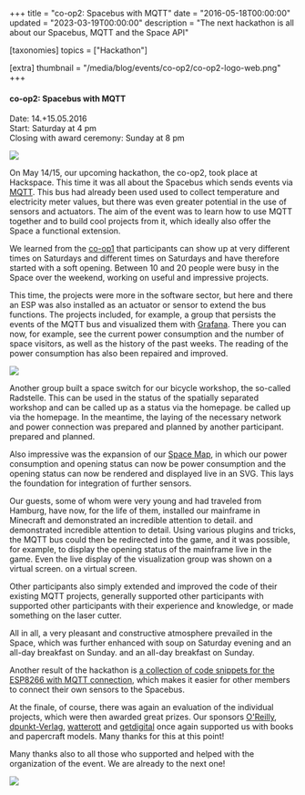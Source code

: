 +++
title = "co-op2: Spacebus with MQTT"
date = "2016-05-18T00:00:00"
updated = "2023-03-19T00:00:00"
description = "The next hackathon is all about our Spacebus, MQTT and the Space API"

[taxonomies]
topics = ["Hackathon"]

[extra]
thumbnail = "/media/blog/events/co-op2/co-op2-logo-web.png"
+++

#### co-op2: Spacebus with MQTT

Date: 14.+15.05.2016  
Start: Saturday at 4 pm  
Closing with award ceremony: Sunday at 8 pm

![](/media/blog/events/co-op2/co-op2-logo-web.png)

On May 14/15, our upcoming hackathon, the co-op2, took place at Hackspace. This time it was all about the Spacebus
which sends events via [MQTT](https://mqtt.org). This bus had already been used
used to collect temperature and electricity meter values, but there was even greater potential in the use of sensors and
actuators. The aim of the event was to learn how to use MQTT together and to build cool projects from it, which ideally
also offer the Space a functional extension.

We learned from the [co-op1](@/blog/events/2016-02-08-co-op1.en.md) that participants can show up at very different times
on Saturdays and
different times on Saturdays and have therefore started with a soft opening. Between 10 and 20
people were busy in the Space over the weekend, working on useful and impressive projects.

This time, the projects were more in the software sector, but here and there an ESP was also installed as an actuator or
sensor to extend the bus functions. The projects included, for example, a group that persists the events of the
MQTT bus and visualized them with [Grafana](https://grafana.org). There you can now, for example, see the
current power consumption and the number of space visitors, as well as the history of the past weeks. The
reading of the power consumption has also been repaired and improved.

![](/media/blog/events/co-op2/co-op2-hacking.jpg)

Another group built a space switch for our bicycle workshop, the so-called Radstelle. This can be used in the status of
the spatially separated workshop and can be called up as a status via the homepage.
be called up via the homepage. In the meantime, the laying of the necessary network and power connection was prepared
and planned by another participant. prepared and planned.

Also impressive was the expansion of our [Space Map](http://map.ktt-ol.de/), in which our power consumption and opening
status can now be
power consumption and the opening status can now be rendered and displayed live in an SVG. This lays the foundation for
integration of further sensors.

Our guests, some of whom were very young and had traveled from Hamburg, have now, for the life of them, installed our
mainframe in Minecraft and demonstrated an incredible attention to detail.
and demonstrated incredible attention to detail. Using various plugins and tricks, the MQTT bus could then be redirected
into the game, and it was possible, for example, to display the opening status of the mainframe live in the game. Even
the live display of the visualization group was shown on a virtual screen. on a virtual screen.

Other participants also simply extended and improved the code of their existing MQTT projects, generally supported other
participants with
supported other participants with their experience and knowledge, or made something on the laser cutter.

All in all, a very pleasant and constructive atmosphere prevailed in the Space, which was further enhanced with soup on
Saturday evening and an all-day breakfast on Sunday.
and an all-day breakfast on Sunday.

Another result of the hackathon
is [a collection of code snippets for the ESP8266 with MQTT connection](https://github.com/ktt-ol/esp-mqtt-nodes), which
makes it easier for other members to connect their own sensors to the Spacebus.

At the finale, of course, there was again an evaluation of the individual projects, which were then awarded great
prizes. Our sponsors [O'Reilly](http://www.oreilly.de/), [dpunkt-Verlag](http://www.dpunkt.de/),
[watterott](http://www.watterott.com/) and [getdigital](https://www.getdigital.de/) once again supported us with books
and papercraft models. Many thanks for this at this point!

Many thanks also to all those who supported and helped with the organization of the event. We are already
to the next one!

![](/media/blog/events/co-op2/co-op2-winners.jpg)

[//]: # (TODO: Add image gallery)
